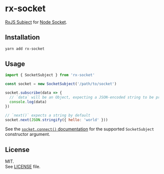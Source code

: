 # rx-socket

[RxJS Subject](http://reactivex.io/rxjs/class/es6/Subject.js~Subject.html) for
[Node Socket](https://nodejs.org/dist/latest-v9.x/docs/api/net.html#net_class_net_socket).

## Installation

```sh
yarn add rx-socket
```

## Usage

```js
import { SocketSubject } from 'rx-socket'

const socket = new SocketSubject('/path/to/socket')

socket.subscribe(data => {
  // `data` will be an Object, expecting a JSON-encoded string to be provided
  console.log(data)
})

// `next()` expects a string by default
socket.next(JSON.stringify({ hello: 'world' }))
```

See the
[`socket.connect()` documentation](https://nodejs.org/dist/latest-v9.x/docs/api/net.html#net_socket_connect)
for the supported `SocketSubject` constructor argument.

## License

MIT.\
See [LICENSE](LICENSE) file.
